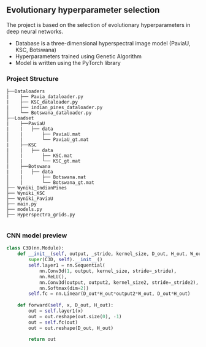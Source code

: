 ## **Evolutionary hyperparameter selection**

The project is based on the selection of evolutionary hyperparameters in deep neural networks.
 - Database is a three-dimensional hyperspectral image model (PaviaU, KSC, Botswana)
 - Hyperparameters trained using Genetic Algorithm
 - Model is written using the PyTorch library


### Project Structure
```
├──Dataloaders
|    ├── Pavia_dataloader.py
|    ├── KSC_dataloader.py
|    ├── indian_pines_dataloader.py    
│    └── Botswana_dataloader.py    
├──Loadset
|    ├──PaviaU
|    |   ├── data
│    |       ├── PaviaU.mat    
│    |       └── PaviaU_gt.mat
|    ├──KSC
|    |   ├── data
│    |       ├── KSC.mat    
│    |       └── KSC_gt.mat
|    ├──Botswana
|    |   ├── data
│    |       ├── Botswana.mat    
│    |       └── Botswana_gt.mat
├── Wyniki_IndianPines
├── Wyniki_KSC
├── Wyniki_PaviaU
├── main.py           
├── models.py         
├── Hyperspectra_grids.py


```

### CNN model preview

```python
class C3D(nn.Module):
    def __init__(self, output, _stride, kernel_size, D_out, H_out, W_out, output2, kernel_size2, _stride2):
        super(C3D, self).__init__()     
        self.layer1 = nn.Sequential(
            nn.Conv3d(1, output, kernel_size, stride=_stride),
            nn.ReLU(),
            nn.Conv3d(output, output2, kernel_size2, stride=_stride2),
            nn.Softmax(dim=2))
        self.fc = nn.Linear(D_out*H_out*output2*W_out, D_out*H_out)   
        
    def forward(self, x, D_out, H_out):
        out = self.layer1(x)
        out = out.reshape(out.size(0), -1)
        out = self.fc(out)
        out = out.reshape(D_out, H_out)

        return out 
```
